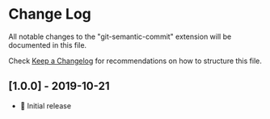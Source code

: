 # Change Log

All notable changes to the "git-semantic-commit" extension will be documented in this file.

Check [Keep a Changelog](http://keepachangelog.com/) for recommendations on how to structure this file.

## [1.0.0] - 2019-10-21

- 🎉 Initial release
